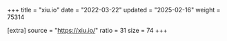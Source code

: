 +++
title = "xiu.io"
date = "2022-03-22"
updated = "2025-02-16"
weight = 75314

[extra]
source = "https://xiu.io/"
ratio = 31
size = 74
+++
